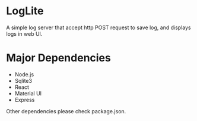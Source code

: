 # LogLite

A simple log server that accept http POST request to save log, and displays logs in web UI.

# Major Dependencies

* Node.js
* Sqlite3
* React
* Material UI
* Express

Other dependencies please check package.json.
